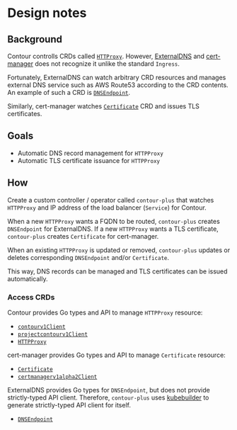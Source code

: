 Design notes
============

Background
----------

Contour controlls CRDs called [`HTTProxy`][HTTPProxy].  However, [ExternalDNS][]
and [cert-manager][] does not recognize it unlike the standard `Ingress`.

Fortunately, ExternalDNS can watch arbitrary CRD resources and manages external
DNS service such as AWS Route53 according to the CRD contents.  An example of
such a CRD is [`DNSEndpoint`](https://github.com/kubernetes-incubator/external-dns/blob/master/docs/contributing/crd-source/crd-manifest.yaml).

Similarly, cert-manager watches [`Certificate`][Certificate] CRD and issues
TLS certificates.

Goals
-----

- Automatic DNS record management for `HTTPProxy`
- Automatic TLS certificate issuance for `HTTPProxy`

How
---

Create a custom controller / operator called `contour-plus` that watches `HTTPProxy`
and IP address of the load balancer (`Service`) for Contour.

When a new `HTTPProxy` wants a FQDN to be routed, `contour-plus` creates
`DNSEndpoint` for ExternalDNS.  If a new `HTTPProxy` wants a TLS certificate,
`contour-plus` creates `Certificate` for cert-manager.

When an existing `HTTPProxy` is updated or removed, `contour-plus` updates or
deletes corresponding `DNSEndpoint` and/or `Certificate`.

This way, DNS records can be managed and TLS certificates can be issued automatically.

### Access CRDs

Contour provides Go types and API to manage `HTTPProxy` resource:

- [`contourv1Client`](https://github.com/projectcontour/contour/blob/81f2c011656304973d2bd00fa6034d2b1ea6e60f/apis/generated/clientset/versioned/typed/contour/v1beta1/contour_client.go#L70)
- [`projectcontourv1Client`](https://github.com/projectcontour/contour/blob/81f2c011656304973d2bd00fa6034d2b1ea6e60f/apis/generated/clientset/versioned/typed/projectcontour/v1/projectcontour_client.go#L70)
- [`HTTPProxy`](https://github.com/projectcontour/contour/blob/81f2c011656304973d2bd00fa6034d2b1ea6e60f/apis/projectcontour/v1/httpproxy.go#L268)


cert-manager provides Go types and API to manage `Certificate` resource:

- [`Certificate`](https://github.com/jetstack/cert-manager/blob/0aba30b25123e729d9dc8602cdcc4a5cc4b73bef/pkg/apis/certmanager/v1alpha2/types_certificate.go#L37)
- [`certmanagerv1alpha2Client`](https://github.com/jetstack/cert-manager/blob/0aba30b25123e729d9dc8602cdcc4a5cc4b73bef/pkg/client/clientset/versioned/typed/certmanager/v1alpha2/certmanager_client.go#L80)

ExternalDNS provides Go types for `DNSEndpoint`, but does not provide strictly-typed
API client.  Therefore, `contour-plus` uses [kubebuilder][] to generate strictly-typed
API client for itself.

- [`DNSEndpoint`](https://github.com/kubernetes-incubator/external-dns/blob/d1bc8fe147f0ffd7cc4be3e9c6f693186b0aa0bf/endpoint/endpoint.go#L191)

[HTTPProxy]: https://github.com/projectcontour/contour/blob/master/site/docs/master/httpproxy.md
[ExternalDNS]: https://github.com/kubernetes-incubator/external-dns
[cert-manager]: https://github.com/jetstack/cert-manager
[Certificate]: https://docs.cert-manager.io/en/latest/reference/certificates.html
[kubebuilder]: https://github.com/kubernetes-sigs/kubebuilder
